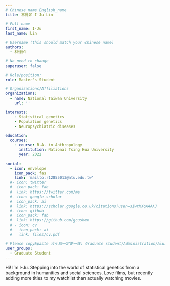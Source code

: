 ```yaml
---
# Chinese_name English_name
title: 林憶如 I-Ju Lin

# Full name
first_name: I-Ju
last_name: Lin

# Username (this should match your chinese name)
authors:
  - 林憶如

# No need to change
superuser: false

# Role/position: 
role: Master's Student

# Organizations/Affiliations
organizations:
  - name: National Taiwan University
    url: ''

interests:
    - Statistical genetics
    - Population genetics
    - Neuropsychiatric diseases

education:
  courses:
    - course: B.A. in Anthropology
      institution: National Tsing Hua University
      year: 2022

social:
  - icon: envelope
    icon_pack: fas
    link: 'mailto:r12855013@ntu.edu.tw'
  #- icon: twitter
  #  icon_pack: fab
  #  link: https://twitter.com/me
  #- icon: google-scholar
  #  icon_pack: ai
  #  link: https://scholar.google.co.uk/citations?user=sIwtMXoAAAAJ
  #- icon: github
  #  icon_pack: fab
  #  link: https://github.com/gcushen
  # - icon: cv
  #   icon_pack: ai
  #   link: files/cv.pdf

# Please copy&paste 大小寫一定要一樣: Graduate student/Administration/Alumni
user_groups:
  - Graduate Student
---
```


Hi! I’m I-Ju. Stepping into the world of statistical genetics from a background in humanities and social sciences. Love films, but recently adding more titles to my watchlist than actually watching movies.
